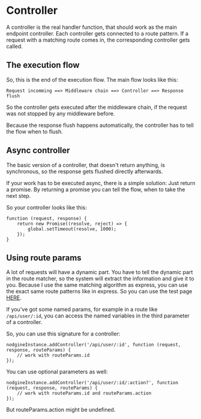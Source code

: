 # Controller #

A controller is the real handler function, that should work as the main endpoint
controller. Each controller gets connected to a route pattern. If a request with
a matching route comes in, the corresponding controller gets called.

## The execution flow ##

So, this is the end of the execution flow. The main flow looks like this:

    Request incomming ==> Middleware chain ==> Controller ==> Response flush

So the controller gets executed after the middleware chain, if the request was
not stopped by any middleware before.

Because the response flush happens automatically, the controller has to tell the
flow when to flush.

## Async controller ##

The basic version of a controller, that doesn't return anything, is synchronous,
so the response gets flushed directly afterwards.

If your work has to be executed async, there is a simple solution: Just return a
promise. By returning a promise you can tell the flow, when to take the next step.

So your controller looks like this:

    function (request, response) {
        return new Promise((resolve, reject) => {
            global.setTimeout(resolve, 1000);
        });    
    }

## Using route params ##

A lot of requests will have a dynamic part. You have to tell the dynamic part in the
route matcher, so the system will extract the information and give it to you. Because
I use the same matching algorithm as express, you can use the exact same route patterns
like in express. So you can use the test page [HERE](https://forbeslindesay.github.io/express-route-tester/).

If you've got some named params, for example in a route like `/api/user/:id`, you can
access the named variables in the third parameter of a controller.

So, you can use this signature for a controller:

    nodgineInstance.addController('/api/user/:id', function (request, response, routeParams) {
        // work with routeParams.id
    });

You can use optional parameters as well:

    nodgineInstance.addController('/api/user/:id/:action?', function (request, response, routeParams) {
        // work with routeParams.id and routeParams.action
    });

But routeParams.action might be undefined.
